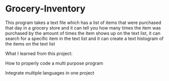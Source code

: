 # Grocery-Inventory
This program takes a text file which has a list of items that were purchased that day in a grocery store and it can tell you how many times the item was purchased by the amount of times the item shows up on the text list, it can search for a specific item in the text list and it can create a text histogram of the items on the text list

What I learned from this project: 

How to properly code a multi purpose program

Integrate multiple languages in one project
